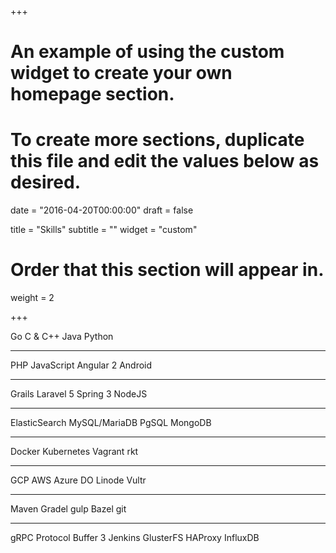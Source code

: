 +++
# An example of using the custom widget to create your own homepage section.
# To create more sections, duplicate this file and edit the values below as desired.

date = "2016-04-20T00:00:00"
draft = false

title = "Skills"
subtitle = ""
widget = "custom"

# Order that this section will appear in.
weight = 2

+++
<div class="skills-container">
<div class="skills-tech">
    <span>Go</span>
    <span>C & C++</span>
    <span>Java</span>
    <span>Python</span>
    <hr>
    <span>PHP</span> 
    <span>JavaScript</span>
    <span>Angular 2</span>
    <span>Android</span>
    <hr>
    <span>Grails</span> 
    <span>Laravel 5</span>
    <span>Spring 3</span>
    <span>NodeJS</span>
    <hr>
    <span>ElasticSearch</span> 
    <span>MySQL/MariaDB</span>
    <span>PgSQL</span>
    <span>MongoDB</span>
    <hr>
    <span>Docker</span> 
    <span>Kubernetes</span>
    <span>Vagrant</span>
    <span>rkt</span>
    <hr>
    <span>GCP</span> 
    <span>AWS</span>
    <span>Azure</span>
    <span>DO</span>
    <span>Linode</span>
    <span>Vultr</span>
    <hr>
    <span>Maven</span> 
    <span>Gradel</span>
    <span>gulp</span>
    <span>Bazel</span>
    <span>git</span>
    <hr>
    <span>gRPC</span> 
    <span>Protocol Buffer 3</span> 
    <span>Jenkins</span>
    <span>GlusterFS</span>
    <span>HAProxy</span>
    <span>InfluxDB</span> 
</div>
</div>